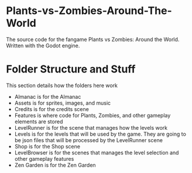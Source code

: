# Plants-vs-Zombies-Around-The-World
The source code for the fangame Plants vs Zombies: Around the World. Written with the Godot engine.

# Folder Structure and Stuff
This section details how the folders here work
* Almanac is for the Almanac
* Assets is for sprites, images, and music
* Credits is for the credits scene
* Features is where code for Plants, Zombies, and other gameplay elements are stored
* LevelRunner is for the scene that manages how the levels work
* Levels is for the levels that will be used by the game. They are going to be json files that will be processed by the LevelRunner scene
* Shop is for the Shop scene
* LevelBrowser is for the scenes that manages the level selection and other gameplay features
* Zen Garden is for the Zen Garden
